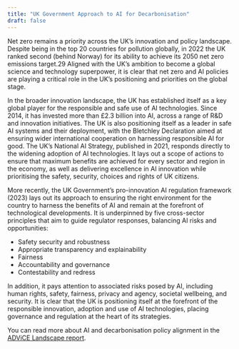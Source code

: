 ```yaml
---
title: "UK Government Approach to AI for Decarbonisation"
draft: false
---
```


Net zero remains a priority across the UK’s innovation and policy landscape. Despite being in the top 20 countries for pollution globally, in 2022 the UK ranked second (behind Norway) for its ability to achieve its 2050 net zero emissions target.29 Aligned with the UK’s ambition to become a global science and technology superpower, it is clear that net zero and AI policies are playing a critical role in the UK’s positioning and priorities on the global stage. 

In the broader innovation landscape, the UK has established itself as a key global player for the responsible and safe use of AI technologies. Since 2014, it has invested more than £2.3 billion into AI, across a range of R&D and innovation initiatives. The UK is also positioning itself as a leader in safe AI systems and their deployment, with the Bletchley Declaration aimed at ensuring wider international cooperation on harnessing responsible AI for good. The UK’s National AI Strategy, published in 2021, responds directly to the widening adoption of AI technologies. It lays out a scope of actions to ensure that maximum benefits are achieved for every sector and region in the economy, as well as delivering excellence in AI innovation while prioritising the safety, security, choices and rights of UK citizens.

More recently, the UK Government’s pro-innovation AI regulation framework (2023) lays out its approach to ensuring the right environment for the country to harness the benefits of AI and remain at the forefront of technological developments. It is underpinned by five cross-sector principles that aim to guide regulator responses, balancing AI risks and opportunities: 
- Safety security and robustness
- Appropriate transparency and explainability
- Fairness
- Accountability and governance
- Contestability and redress 

In addition, it pays attention to associated risks posed by AI, including human rights, safety, fairness, privacy and agency, societal wellbeing, and security. It is clear that the UK is positioning itself at the forefront of the responsible innovation, adoption and use of AI technologies, placing governance and regulation at the heart of its strategies. 

You can read more about AI and decarbonisation policy alignment in the [ADViCE Landscape report](https://www.turing.ac.uk/sites/default/files/2023-12/advice_-_ai_for_decarbonisation_ecosystem.pdf).
